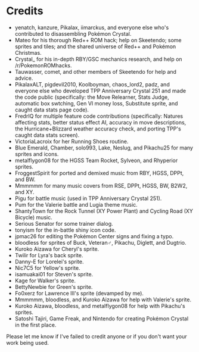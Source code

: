 # Credits

* yenatch, kanzure, Pikalax, iimarckus, and everyone else who's contributed to disassembling Pokémon Crystal.
* Mateo for his thorough Red++ ROM hack; help on Skeetendo; some sprites and tiles; and the shared universe of Red++ and Pokémon Christmas.
* Crystal_ for his in-depth RBY/GSC mechanics research, and help on /r/PokemonROMhacks.
* Tauwasser, comet, and other members of Skeetendo for help and advice.
* PikalaxALT, pigdevil2010, Koolboyman, chaos_lord2, padz, and everyone else who developed TPP Anniversary Crystal 251 and made the code public (specifically: the Move Relearner, Stats Judge, automatic box swtching, Gen VI money loss, Substitute sprite, and caught data stats page code).
* FredrIQ for multiple feature code contributions (specifically: Natures affecting stats, better status effect AI, accuracy in move descriptions, the Hurricane+Blizzard weather accuracy check, and porting TPP's caught data stats screen).
* VictoriaLacroix for her Running Shoes routine.
* Blue Emerald, Chamber, solo993, Lake, Neslug, and Pikachu25 for many sprites and icons.
* metalflygon08 for the HGSS Team Rocket, Sylveon, and Rhyperior sprites.
* FroggestSpirit for ported and demixed music from RBY, HGSS, DPPt, and BW.
* Mmmmmm for many music covers from RSE, DPPt, HGSS, BW, B2W2, and XY.
* Pigu for battle music (used in TPP Anniversary Crystal 251).
* Pum for the Valerie battle and Lugia theme music.
* ShantyTown for the Rock Tunnel (XY Power Plant) and Cycling Road (XY Bicycle) music.
* Serious Senator for some trainer dialog.
* tonyism for the in-battle shiny icon code.
* jpmac26 for editing the Pokémon Center signs and fixing a typo.
* bloodless for sprites of Buck, Veteran♂, Pikachu, Diglett, and Dugtrio.
* Kuroko Aizawa for Cheryl's sprite.
* Twilir for Lyra's back sprite.
* Danny-E for Lorelei's sprite.
* Nic7C5 for Yellow's sprite.
* isamuakai01 for Steven's sprite.
* Kage for Walker's sprite.
* BettyNewbie for Green's sprite.
* Fo0xerz for Lawrence III's sprite (devamped by me).
* Mmmmmm, bloodless, and Kuroko Aizawa for help with Valerie's sprite.
* Kuroko Aizawa, bloodless, and metalflygon08 for help with Pikachu's sprites.
* Satoshi Tajiri, Game Freak, and Nintendo for creating Pokémon Crystal in the first place.

Please let me know if I've failed to credit anyone or if you don't want your work being used.
